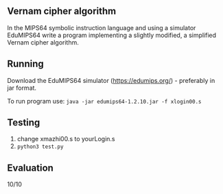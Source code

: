 ## Vernam cipher algorithm
In the MIPS64 symbolic instruction language and using a simulator
EduMIPS64 write a program implementing a slightly modified,
a simplified Vernam cipher algorithm.


## Running
Download the EduMIPS64 simulator (https://edumips.org/) - preferably in jar format.

To run program use:
  ```java -jar edumips64-1.2.10.jar -f xlogin00.s```

## Testing
  1) change xmazhi00.s to yourLogin.s 
  2) ```python3 test.py```

## Evaluation
  10/10